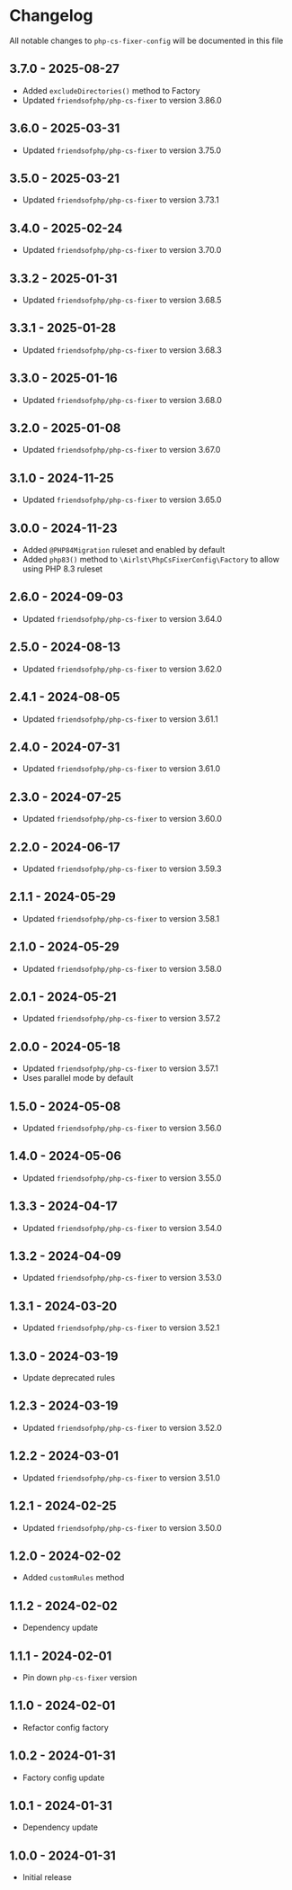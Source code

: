 # Changelog

All notable changes to `php-cs-fixer-config` will be documented in this file

## 3.7.0 - 2025-08-27

- Added `excludeDirectories()` method to Factory
- Updated `friendsofphp/php-cs-fixer` to version 3.86.0

## 3.6.0 - 2025-03-31

- Updated `friendsofphp/php-cs-fixer` to version 3.75.0

## 3.5.0 - 2025-03-21

- Updated `friendsofphp/php-cs-fixer` to version 3.73.1

## 3.4.0 - 2025-02-24

- Updated `friendsofphp/php-cs-fixer` to version 3.70.0

## 3.3.2 - 2025-01-31

- Updated `friendsofphp/php-cs-fixer` to version 3.68.5

## 3.3.1 - 2025-01-28

- Updated `friendsofphp/php-cs-fixer` to version 3.68.3

## 3.3.0 - 2025-01-16

- Updated `friendsofphp/php-cs-fixer` to version 3.68.0

## 3.2.0 - 2025-01-08

- Updated `friendsofphp/php-cs-fixer` to version 3.67.0

## 3.1.0 - 2024-11-25

- Updated `friendsofphp/php-cs-fixer` to version 3.65.0

## 3.0.0 - 2024-11-23

- Added `@PHP84Migration` ruleset and enabled by default
- Added `php83()` method to `\Airlst\PhpCsFixerConfig\Factory` to allow using PHP 8.3 ruleset

## 2.6.0 - 2024-09-03

- Updated `friendsofphp/php-cs-fixer` to version 3.64.0

## 2.5.0 - 2024-08-13

- Updated `friendsofphp/php-cs-fixer` to version 3.62.0

## 2.4.1 - 2024-08-05

- Updated `friendsofphp/php-cs-fixer` to version 3.61.1

## 2.4.0 - 2024-07-31

- Updated `friendsofphp/php-cs-fixer` to version 3.61.0

## 2.3.0 - 2024-07-25

- Updated `friendsofphp/php-cs-fixer` to version 3.60.0

## 2.2.0 - 2024-06-17

- Updated `friendsofphp/php-cs-fixer` to version 3.59.3

## 2.1.1 - 2024-05-29

- Updated `friendsofphp/php-cs-fixer` to version 3.58.1

## 2.1.0 - 2024-05-29

- Updated `friendsofphp/php-cs-fixer` to version 3.58.0

## 2.0.1 - 2024-05-21

- Updated `friendsofphp/php-cs-fixer` to version 3.57.2

## 2.0.0 - 2024-05-18

- Updated `friendsofphp/php-cs-fixer` to version 3.57.1
- Uses parallel mode by default

## 1.5.0 - 2024-05-08

- Updated `friendsofphp/php-cs-fixer` to version 3.56.0

## 1.4.0 - 2024-05-06

- Updated `friendsofphp/php-cs-fixer` to version 3.55.0

## 1.3.3 - 2024-04-17

- Updated `friendsofphp/php-cs-fixer` to version 3.54.0

## 1.3.2 - 2024-04-09

- Updated `friendsofphp/php-cs-fixer` to version 3.53.0

## 1.3.1 - 2024-03-20

- Updated `friendsofphp/php-cs-fixer` to version 3.52.1

## 1.3.0 - 2024-03-19

- Update deprecated rules

## 1.2.3 - 2024-03-19

- Updated `friendsofphp/php-cs-fixer` to version 3.52.0

## 1.2.2 - 2024-03-01

- Updated `friendsofphp/php-cs-fixer` to version 3.51.0

## 1.2.1 - 2024-02-25

- Updated `friendsofphp/php-cs-fixer` to version 3.50.0

## 1.2.0 - 2024-02-02

- Added `customRules` method

## 1.1.2 - 2024-02-02

- Dependency update

## 1.1.1 - 2024-02-01

- Pin down `php-cs-fixer` version

## 1.1.0 - 2024-02-01

- Refactor config factory

## 1.0.2 - 2024-01-31

- Factory config update

## 1.0.1 - 2024-01-31

- Dependency update

## 1.0.0 - 2024-01-31

- Initial release
